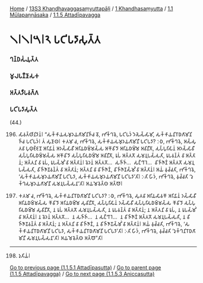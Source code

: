 
[Home](/) / [13S3 Khandhavaggasaṃyuttapāḷi](/tipitaka/13S3.md) / [1 Khandhasaṃyutta](/tipitaka/13S3/1.md) / [1.1 Mūlapaṇṇāsaka](/tipitaka/13S3/1/1.1.md) / [1.1.5 Attadīpavagga](/tipitaka/13S3/1/1.1/1.1.5.md)

# 𑁧𑁇𑁧𑁇𑁫𑁇𑁨 𑀧𑀝𑀺𑀧𑀤𑀸𑀲𑀼𑀢𑁆𑀢

### 𑀔𑀦𑁆𑀥𑀲𑀁𑀬𑀼𑀢𑁆𑀢

### 𑀫𑀽𑀮𑀧𑀡𑁆𑀡𑀸𑀲𑀓

### 𑀅𑀢𑁆𑀢𑀤𑀻𑀧𑀯𑀕𑁆𑀕

### 𑀧𑀝𑀺𑀧𑀤𑀸𑀲𑀼𑀢𑁆𑀢

(44.)

196. 𑀲𑀸𑀯𑀢𑁆𑀣𑀺𑀦𑀺𑀤𑀸𑀦𑀁𑁇 “𑀲𑀓𑁆𑀓𑀸𑀬𑀲𑀫𑀼𑀤𑀬𑀕𑀸𑀫𑀺𑀦𑀺𑀜𑁆𑀘 𑀯𑁄, 𑀪𑀺𑀓𑁆𑀔𑀯𑁂, 𑀧𑀝𑀺𑀧𑀤𑀁 𑀤𑁂𑀲𑁂𑀲𑁆𑀲𑀸𑀫𑀺, 𑀲𑀓𑁆𑀓𑀸𑀬𑀦𑀺𑀭𑁄𑀥𑀕𑀸𑀫𑀺𑀦𑀺𑀜𑁆𑀘 𑀧𑀝𑀺𑀧𑀤𑀁𑁇 𑀢𑀁 𑀲𑀼𑀡𑀸𑀣𑁇 𑀓𑀢𑀫𑀸 𑀘, 𑀪𑀺𑀓𑁆𑀔𑀯𑁂, 𑀲𑀓𑁆𑀓𑀸𑀬𑀲𑀫𑀼𑀤𑀬𑀕𑀸𑀫𑀺𑀦𑀻 𑀧𑀝𑀺𑀧𑀤𑀸? 𑀇𑀥, 𑀪𑀺𑀓𑁆𑀔𑀯𑁂, 𑀅𑀲𑁆𑀲𑀼𑀢𑀯𑀸 𑀧𑀼𑀣𑀼𑀚𑁆𑀚𑀦𑁄 𑀅𑀭𑀺𑀬𑀸𑀦𑀁 𑀅𑀤𑀲𑁆𑀲𑀸𑀯𑀻 𑀅𑀭𑀺𑀬𑀥𑀫𑁆𑀫𑀲𑁆𑀲 𑀅𑀓𑁄𑀯𑀺𑀤𑁄 𑀅𑀭𑀺𑀬𑀥𑀫𑁆𑀫𑁂 𑀅𑀯𑀺𑀦𑀻𑀢𑁄, 𑀲𑀧𑁆𑀧𑀼𑀭𑀺𑀲𑀸𑀦𑀁 𑀅𑀤𑀲𑁆𑀲𑀸𑀯𑀻 𑀲𑀧𑁆𑀧𑀼𑀭𑀺𑀲𑀥𑀫𑁆𑀫𑀲𑁆𑀲 𑀅𑀓𑁄𑀯𑀺𑀤𑁄 𑀲𑀧𑁆𑀧𑀼𑀭𑀺𑀲𑀥𑀫𑁆𑀫𑁂 𑀅𑀯𑀺𑀦𑀻𑀢𑁄, 𑀭𑀽𑀧𑀁 𑀅𑀢𑁆𑀢𑀢𑁄 𑀲𑀫𑀦𑀼𑀧𑀲𑁆𑀲𑀢𑀺, 𑀭𑀽𑀧𑀯𑀦𑁆𑀢𑀁 𑀯𑀸 𑀅𑀢𑁆𑀢𑀸𑀦𑀁; 𑀅𑀢𑁆𑀢𑀦𑀺 𑀯𑀸 𑀭𑀽𑀧𑀁, 𑀭𑀽𑀧𑀲𑁆𑀫𑀺𑀁 𑀯𑀸 𑀅𑀢𑁆𑀢𑀸𑀦𑀁𑁇 𑀯𑁂𑀤𑀦𑀁 𑀅𑀢𑁆𑀢𑀢𑁄…  𑀲𑀜𑁆𑀜𑀁…  𑀲𑀗𑁆𑀔𑀸𑀭𑁂…  𑀯𑀺𑀜𑁆𑀜𑀸𑀡𑀁 𑀅𑀢𑁆𑀢𑀢𑁄 𑀲𑀫𑀦𑀼𑀧𑀲𑁆𑀲𑀢𑀺, 𑀯𑀺𑀜𑁆𑀜𑀸𑀡𑀯𑀦𑁆𑀢𑀁 𑀯𑀸 𑀅𑀢𑁆𑀢𑀸𑀦𑀁; 𑀅𑀢𑁆𑀢𑀦𑀺 𑀯𑀸 𑀯𑀺𑀜𑁆𑀜𑀸𑀡𑀁, 𑀯𑀺𑀜𑁆𑀜𑀸𑀡𑀲𑁆𑀫𑀺𑀁 𑀯𑀸 𑀅𑀢𑁆𑀢𑀸𑀦𑀁𑁇 𑀅𑀬𑀁 𑀯𑀼𑀘𑁆𑀘𑀢𑀺, 𑀪𑀺𑀓𑁆𑀔𑀯𑁂, ‘𑀲𑀓𑁆𑀓𑀸𑀬𑀲𑀫𑀼𑀤𑀬𑀕𑀸𑀫𑀺𑀦𑀻 𑀧𑀝𑀺𑀧𑀤𑀸, 𑀲𑀓𑁆𑀓𑀸𑀬𑀲𑀫𑀼𑀤𑀬𑀕𑀸𑀫𑀺𑀦𑀻 𑀧𑀝𑀺𑀧𑀤𑀸’𑀢𑀺𑁇 𑀇𑀢𑀺 𑀳𑀺𑀤𑀁, 𑀪𑀺𑀓𑁆𑀔𑀯𑁂, 𑀯𑀼𑀘𑁆𑀘𑀢𑀺 ‘𑀤𑀼𑀓𑁆𑀔𑀲𑀫𑀼𑀤𑀬𑀕𑀸𑀫𑀺𑀦𑀻 𑀲𑀫𑀦𑀼𑀧𑀲𑁆𑀲𑀦𑀸’𑀢𑀺𑁇 𑀅𑀬𑀫𑁂𑀯𑁂𑀢𑁆𑀣 𑀅𑀢𑁆𑀣𑁄𑁇

197. 𑀓𑀢𑀫𑀸 𑀘, 𑀪𑀺𑀓𑁆𑀔𑀯𑁂, 𑀲𑀓𑁆𑀓𑀸𑀬𑀦𑀺𑀭𑁄𑀥𑀕𑀸𑀫𑀺𑀦𑀻 𑀧𑀝𑀺𑀧𑀤𑀸? 𑀇𑀥, 𑀪𑀺𑀓𑁆𑀔𑀯𑁂, 𑀲𑀼𑀢𑀯𑀸 𑀅𑀭𑀺𑀬𑀲𑀸𑀯𑀓𑁄 𑀅𑀭𑀺𑀬𑀸𑀦𑀁 𑀤𑀲𑁆𑀲𑀸𑀯𑀻 𑀅𑀭𑀺𑀬𑀥𑀫𑁆𑀫𑀲𑁆𑀲 𑀓𑁄𑀯𑀺𑀤𑁄 𑀅𑀭𑀺𑀬𑀥𑀫𑁆𑀫𑁂 𑀲𑀼𑀯𑀺𑀦𑀻𑀢𑁄, 𑀲𑀧𑁆𑀧𑀼𑀭𑀺𑀲𑀸𑀦𑀁 𑀤𑀲𑁆𑀲𑀸𑀯𑀻 𑀲𑀧𑁆𑀧𑀼𑀭𑀺𑀲𑀥𑀫𑁆𑀫𑀲𑁆𑀲 𑀓𑁄𑀯𑀺𑀤𑁄 𑀲𑀧𑁆𑀧𑀼𑀭𑀺𑀲𑀥𑀫𑁆𑀫𑁂 𑀲𑀼𑀯𑀺𑀦𑀻𑀢𑁄, 𑀦 𑀭𑀽𑀧𑀁 𑀅𑀢𑁆𑀢𑀢𑁄 𑀲𑀫𑀦𑀼𑀧𑀲𑁆𑀲𑀢𑀺, 𑀦 𑀭𑀽𑀧𑀯𑀦𑁆𑀢𑀁 𑀯𑀸 𑀅𑀢𑁆𑀢𑀸𑀦𑀁; 𑀦 𑀅𑀢𑁆𑀢𑀦𑀺 𑀯𑀸 𑀭𑀽𑀧𑀁, 𑀦 𑀭𑀽𑀧𑀲𑁆𑀫𑀺𑀁 𑀯𑀸 𑀅𑀢𑁆𑀢𑀸𑀦𑀁𑁇 𑀦 𑀯𑁂𑀤𑀦𑀁 𑀅𑀢𑁆𑀢𑀢𑁄…  𑀦 𑀲𑀜𑁆𑀜𑀁…  𑀦 𑀲𑀗𑁆𑀔𑀸𑀭𑁂…  𑀦 𑀯𑀺𑀜𑁆𑀜𑀸𑀡𑀁 𑀅𑀢𑁆𑀢𑀢𑁄 𑀲𑀫𑀦𑀼𑀧𑀲𑁆𑀲𑀢𑀺, 𑀦 𑀯𑀺𑀜𑁆𑀜𑀸𑀡𑀯𑀦𑁆𑀢𑀁 𑀯𑀸 𑀅𑀢𑁆𑀢𑀸𑀦𑀁; 𑀦 𑀅𑀢𑁆𑀢𑀦𑀺 𑀯𑀸 𑀯𑀺𑀜𑁆𑀜𑀸𑀡𑀁, 𑀦 𑀯𑀺𑀜𑁆𑀜𑀸𑀡𑀲𑁆𑀫𑀺𑀁 𑀯𑀸 𑀅𑀢𑁆𑀢𑀸𑀦𑀁𑁇 𑀅𑀬𑀁 𑀯𑀼𑀘𑁆𑀘𑀢𑀺, 𑀪𑀺𑀓𑁆𑀔𑀯𑁂, ‘𑀲𑀓𑁆𑀓𑀸𑀬𑀦𑀺𑀭𑁄𑀥𑀕𑀸𑀫𑀺𑀦𑀻 𑀧𑀝𑀺𑀧𑀤𑀸, 𑀲𑀓𑁆𑀓𑀸𑀬𑀦𑀺𑀭𑁄𑀥𑀕𑀸𑀫𑀺𑀦𑀻 𑀧𑀝𑀺𑀧𑀤𑀸’𑀢𑀺𑁇 𑀇𑀢𑀺 𑀳𑀺𑀤𑀁, 𑀪𑀺𑀓𑁆𑀔𑀯𑁂, 𑀯𑀼𑀘𑁆𑀘𑀢𑀺 ‘𑀤𑀼𑀓𑁆𑀔𑀦𑀺𑀭𑁄𑀥𑀕𑀸𑀫𑀺𑀦𑀻 𑀲𑀫𑀦𑀼𑀧𑀲𑁆𑀲𑀦𑀸’𑀢𑀺𑁇 𑀅𑀬𑀫𑁂𑀯𑁂𑀢𑁆𑀣 𑀅𑀢𑁆𑀣𑁄”𑀢𑀺𑁇

---

198. 𑀤𑀼𑀢𑀺𑀬𑀁𑁇



[Go to previous page (1.1.5.1 Attadīpasutta)](/tipitaka/13S3/1/1.1/1.1.5/1.1.5.1.md) / [Go to parent page (1.1.5 Attadīpavagga)](/tipitaka/13S3/1/1.1/1.1.5.md) / [Go to next page (1.1.5.3 Aniccasutta)](/tipitaka/13S3/1/1.1/1.1.5/1.1.5.3.md)


